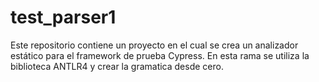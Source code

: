 # test_parser1
Este repositorio contiene un proyecto en el cual se crea un analizador estático para el framework de prueba Cypress. En esta rama se utiliza la biblioteca ANTLR4 y crear la gramatica desde cero.
